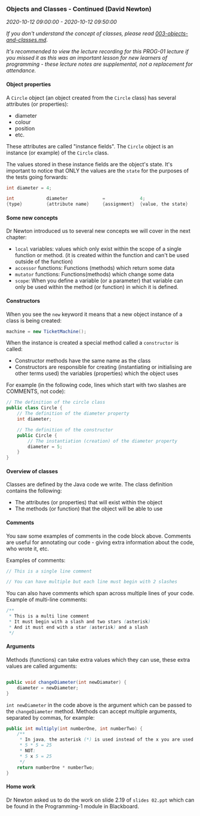 ### Objects and Classes - Continued (David Newton)

_2020-10-12 09:00:00 - 2020-10-12 09:50:00_

_If you don't understand the concept of classes, please read [003-objects-and-classes.md](003-objects-and-classes.md)_.

_It's recommended to view the lecture recording for this PROG-01 lecture if you missed it as this was an important lesson for new learners of programming - these lecture notes are supplemental, not a replacement for attendance._

#### Object properties

A `Circle` object (an object created from the `Circle` class) has several attributes (or properties):

* diameter
* colour
* position
* etc.

These attributes are called "instance fields". The `Circle` object is an instance (or example) of the `Circle` class.

The values stored in these instance fields are the object's state. It's important to notice that ONLY the values are the `state` for the purposes of the tests going forwards:

```java
int diameter = 4;

int            diameter             =             4;
{type}         {attribute name}     {assignment}  {value, the state}
```

#### Some new concepts

Dr Newton introduced us to several new concepts we will cover in the next chapter:

* `local` variables: values which only exist within the scope of a single function or method. (it is created within the function and can't be used outside of the function)  
* `accessor` functions: Functions (methods) which return some data  
* `mutator` functions: Functions(methods) which change some data
* `scope`: When you define a variable (or a parameter) that variable can only be used within the method (or function) in which it is defined.

#### Constructors

When you see the `new` keyword it means that a new object instance of a class is being created:

```java
machine = new TicketMachine();
```

When the instance is created a special method called a `constructor` is called:

* Constructor methods have the same name as the class
* Constructors are responsible for creating (instantiating or initialising are other terms used) the variables (properties) which the object uses

For example (in the following code, lines which start with two slashes are COMMENTS, not code):

```java
// The definition of the circle class
public class Circle {
    // The definition of the diameter property
    int diameter;

    // The definition of the constructor
    public Circle {
        // The instantiation (creation) of the diameter property
        diameter = 5;
    }
} 
```

#### Overview of classes

Classes are defined by the Java code we write. The class definition contains the following:

* The attributes (or properties) that will exist within the object  
* The methods (or function) that the object will be able to use  

#### Comments

You saw some examples of comments in the code block above. Comments are useful for annotating our code - giving extra information about the code, who wrote it, etc.

Examples of comments:

```java
// This is a single line comment

// You can have multiple but each line must begin with 2 slashes
```

You can also have comments which span across multiple lines of your code. Example of multi-line comments:

```java
/**
 * This is a multi line comment
 * It must begin with a slash and two stars (asterisk)
 * And it must end with a star (asterisk) and a slash
 */
```

#### Arguments

Methods (functions) can take extra values which they can use, these extra values are called arguments:

```java

public void changeDiameter(int newDiamater) {
    diameter = newDiameter;
}
```

`int newDiameter` in the code above is the argument which can be passed to the `changeDiameter` method. Methods can accept multiple arguments, separated by commas, for example:

```java
public int multiply(int numberOne, int numberTwo) {
    /**
     * In java, the asterisk (*) is used instead of the x you are used to in maths:
     * 5 * 5 = 25
     * NOT:
     * 5 x 5 = 25
     */
    return numberOne * numberTwo;
}
```

#### Home work

Dr Newton asked us to do the work on slide 2.19 of `slides 02.ppt` which can be found in the Programming-1 module in Blackboard.
